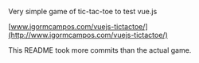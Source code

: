 Very simple game of tic-tac-toe to test vue.js

[www.igormcampos.com/vuejs-tictactoe/](http://www.igormcampos.com/vuejs-tictactoe/)

This README took more commits than the actual game.
